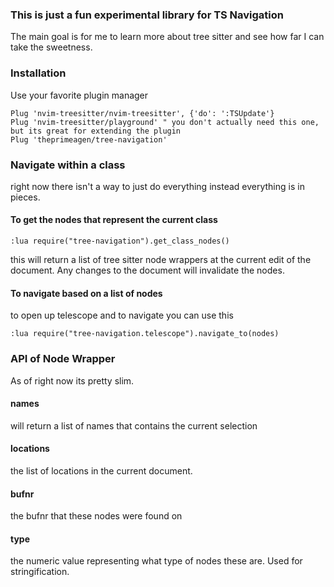 ### This is just a fun experimental library for TS Navigation
The main goal is for me to learn more about tree sitter and see how far I can
take the sweetness.

### Installation
Use your favorite plugin manager

```vim
Plug 'nvim-treesitter/nvim-treesitter', {'do': ':TSUpdate'}
Plug 'nvim-treesitter/playground' " you don't actually need this one, but its great for extending the plugin
Plug 'theprimeagen/tree-navigation'
```

### Navigate within a class
right now there isn't a way to just do everything instead everything is in pieces.

#### To get the nodes that represent the current class
```vim
:lua require("tree-navigation").get_class_nodes()
```

this will return a list of tree sitter node wrappers at the current edit of the
document.  Any changes to the document will invalidate the nodes.

#### To navigate based on a list of nodes
to open up telescope and to navigate you can use this
```vim
:lua require("tree-navigation.telescope").navigate_to(nodes)
```

### API of Node Wrapper
As of right now its pretty slim.

#### names
will return a list of names that contains the current selection

#### locations
the list of locations in the current document.

#### bufnr
the bufnr that these nodes were found on

#### type
the numeric value representing what type of nodes these are.  Used for
stringification.

